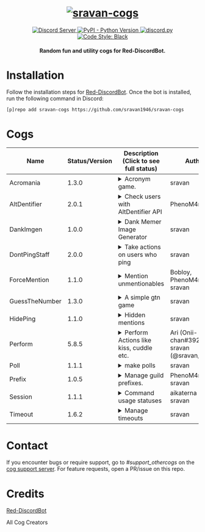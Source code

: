 <h1 align="center">
  <a href="https://github.com/sravan1946/sravan-cogs"><img src="https://i.imgur.com/ZZqGPFv.jpg" alt="sravan-cogs"></a>
</h1>

<p align="center">
  <a href="https://discord.gg/NwnGnxmvjv">
    <img src="https://discordapp.com/api/guilds/762252805532155945/widget.png?style=shield" alt="Discord Server">
  </a>
  <a href="https://www.python.org/downloads/">
    <img alt="PyPI - Python Version" src="https://img.shields.io/pypi/pyversions/Red-Discordbot">
  </a>
  <a href="https://github.com/Rapptz/discord.py/">
     <img src="https://img.shields.io/badge/discord-py-blue.svg" alt="discord.py">
  </a>
  <a href="https://github.com/ambv/black">
    <img src="https://img.shields.io/badge/code%20style-black-000000.svg" alt="Code Style: Black" />
  </a>
</p>
<h4 align="center">Random fun and utility cogs for Red-DiscordBot.</h4>

# Installation
Follow the installation steps for [Red-DiscordBot](https://github.com/Cog-Creators/Red-DiscordBot).
Once the bot is installed, run the following command in Discord:

`[p]repo add sravan-cogs https://github.com/sravan1946/sravan-cogs`

# Cogs
| Name           | Status/Version   | Description (Click to see full status)                                                                                                                                                                                                                                         | Authors                                        |
|----------------|------------------|--------------------------------------------------------------------------------------------------------------------------------------------------------------------------------------------------------------------------------------------------------------------------------|------------------------------------------------|
| Acromania      | 1.3.0            | <details><summary>Acronym game.</summary>Acronym game is a fun and engaging word game where players take turns creating a phrase or sentence from a series of letters, with each letter representing a word in the phrase.</details>                                           | sravan                                         |
| AltDentifier   | 2.0.1            | <details><summary>Check users with AltDentifier API</summary>Check users with AltDentifier API</details>                                                                                                                                                                       | PhenoM4n4n                                     |
| DankImgen      | 1.0.0            | <details><summary>Dank Memer Image Generator</summary>Dank Memer Image Generator commands</details>                                                                                                                                                                            | sravan                                         |
| DontPingStaff  | 2.0.0            | <details><summary>Take actions on users who ping</summary>Punish the users who ping others with a certain role</details>                                                                                                                                                       | sravan                                         |
| ForceMention   | 1.1.0            | <details><summary>Mention unmentionables</summary>Mentions roles that are unmentionable</details>                                                                                                                                                                              | Bobloy, PhenoM4n4n, and sravan                 |
| GuessTheNumber | 1.3.0            | <details><summary>A simple gtn game</summary>A guess the number game which you can play in discord</details>                                                                                                                                                                   | sravan                                         |
| HidePing       | 1.1.0            | <details><summary>Hidden mentions</summary>Mentions the user in a hidden ping</details>                                                                                                                                                                                        | sravan                                         |
| Perform        | 5.8.5            | <details><summary>Perform Actions like kiss, cuddle etc.</summary>The perform cog facilitates immersive roleplay experiences with commands for hugging, kissing, poking, kicking, and more, allowing users to engage in diverse interactive actions and expressions.</details> | Ari (Onii-chan#3920), sravan (@sravan_krishna) |
| Poll           | 1.1.1            | <details><summary>make polls</summary>simple command to start poll using reactions</details>                                                                                                                                                                                   | sravan                                         |
| Prefix         | 1.0.5            | <details><summary>Manage guild prefixes.</summary>Manage guild prefixes more extensively.</details>                                                                                                                                                                            | PhenoM4n4n and sravan                          |
| Session        | 1.1.1            | <details><summary>Command usage statuses</summary>aikaterna's rndstatus edited to display the number of commands used in a session as the status</details>                                                                                                                     | aikaterna and sravan                           |
| Timeout        | 1.6.2            | <details><summary>Manage timeouts</summary>Add or remove timeout from users</details>                                                                                                                                                                                          | sravan                                         |

# Contact
If you encounter bugs or require support, go to *#support_othercogs* on the [cog support server](https://discord.gg/GET4DVk).
For feature requests, open a PR/issue on this repo.

# Credits
[Red-DiscordBot](https://github.com/Cog-Creators/Red-DiscordBot)

All Cog Creators
